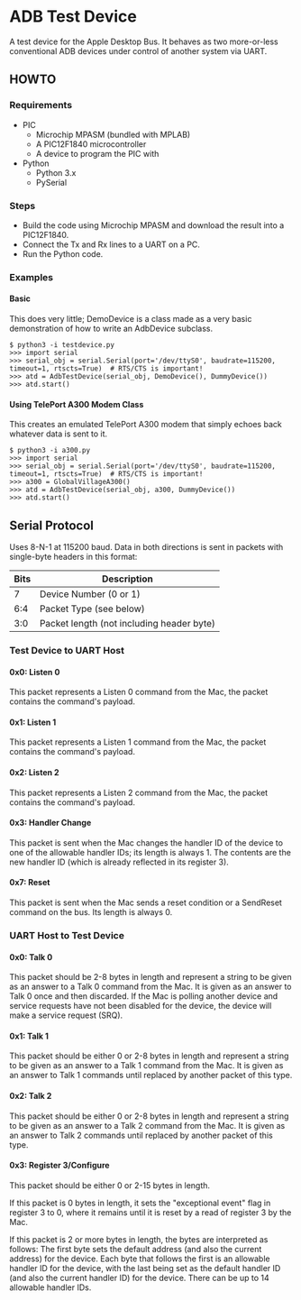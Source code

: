 # ADB Test Device

A test device for the Apple Desktop Bus.  It behaves as two more-or-less conventional ADB devices under control of another system via UART.

## HOWTO

### Requirements

* PIC
   * Microchip MPASM (bundled with MPLAB)
   * A PIC12F1840 microcontroller
   * A device to program the PIC with
* Python
   * Python 3.x
   * PySerial

### Steps

* Build the code using Microchip MPASM and download the result into a PIC12F1840.
* Connect the Tx and Rx lines to a UART on a PC.
* Run the Python code.

### Examples

#### Basic

This does very little; DemoDevice is a class made as a very basic demonstration of how to write an AdbDevice subclass.

```
$ python3 -i testdevice.py
>>> import serial
>>> serial_obj = serial.Serial(port='/dev/ttyS0', baudrate=115200, timeout=1, rtscts=True)  # RTS/CTS is important!
>>> atd = AdbTestDevice(serial_obj, DemoDevice(), DummyDevice())
>>> atd.start()
```

#### Using TelePort A300 Modem Class

This creates an emulated TelePort A300 modem that simply echoes back whatever data is sent to it.

```
$ python3 -i a300.py
>>> import serial
>>> serial_obj = serial.Serial(port='/dev/ttyS0', baudrate=115200, timeout=1, rtscts=True)  # RTS/CTS is important!
>>> a300 = GlobalVillageA300()
>>> atd = AdbTestDevice(serial_obj, a300, DummyDevice())
>>> atd.start()
```

## Serial Protocol

Uses 8-N-1 at 115200 baud.  Data in both directions is sent in packets with single-byte headers in this format:

| Bits | Description                               |
| ---- | ----------------------------------------- |
| 7    | Device Number (0 or 1)                    |
| 6:4  | Packet Type (see below)                   |
| 3:0  | Packet length (not including header byte) |

### Test Device to UART Host

#### 0x0: Listen 0

This packet represents a Listen 0 command from the Mac, the packet contains the command's payload.

#### 0x1: Listen 1

This packet represents a Listen 1 command from the Mac, the packet contains the command's payload.

#### 0x2: Listen 2

This packet represents a Listen 2 command from the Mac, the packet contains the command's payload.

#### 0x3: Handler Change

This packet is sent when the Mac changes the handler ID of the device to one of the allowable handler IDs; its length is always 1.  The contents are the new handler ID (which is already reflected in its register 3).

#### 0x7: Reset

This packet is sent when the Mac sends a reset condition or a SendReset command on the bus.  Its length is always 0.

### UART Host to Test Device

#### 0x0: Talk 0

This packet should be 2-8 bytes in length and represent a string to be given as an answer to a Talk 0 command from the Mac.  It is given as an answer to Talk 0 once and then discarded.  If the Mac is polling another device and service requests have not been disabled for the device, the device will make a service request (SRQ).

#### 0x1: Talk 1

This packet should be either 0 or 2-8 bytes in length and represent a string to be given as an answer to a Talk 1 command from the Mac.  It is given as an answer to Talk 1 commands until replaced by another packet of this type.

#### 0x2: Talk 2

This packet should be either 0 or 2-8 bytes in length and represent a string to be given as an answer to a Talk 2 command from the Mac.  It is given as an answer to Talk 2 commands until replaced by another packet of this type.

#### 0x3: Register 3/Configure

This packet should be either 0 or 2-15 bytes in length.

If this packet is 0 bytes in length, it sets the "exceptional event" flag in register 3 to 0, where it remains until it is reset by a read of register 3 by the Mac.

If this packet is 2 or more bytes in length, the bytes are interpreted as follows: The first byte sets the default address (and also the current address) for the device.  Each byte that follows the first is an allowable handler ID for the device, with the last being set as the default handler ID (and also the current handler ID) for the device.  There can be up to 14 allowable handler IDs.
